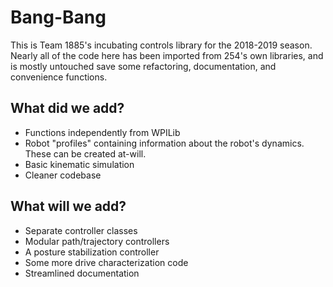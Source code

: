 # Bang-Bang

This is Team 1885's incubating controls library for the 2018-2019 season.
Nearly all of the code here has been imported from 254's own libraries, and is
mostly untouched save some refactoring, documentation, and convenience functions.

## What did we add?

- Functions independently from WPILib
- Robot "profiles" containing information about the robot's dynamics. These can be created at-will.
- Basic kinematic simulation
- Cleaner codebase

## What will we add?

- Separate controller classes
- Modular path/trajectory controllers
- A posture stabilization controller
- Some more drive characterization code
- Streamlined documentation
